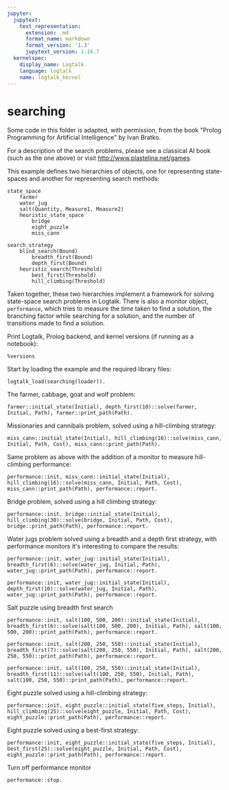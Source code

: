 ```yaml
---
jupyter:
  jupytext:
    text_representation:
      extension: .md
      format_name: markdown
      format_version: '1.3'
      jupytext_version: 1.16.7
  kernelspec:
    display_name: Logtalk
    language: logtalk
    name: logtalk_kernel
---
```


<!--
________________________________________________________________________

This file is part of Logtalk <https://logtalk.org/>  
SPDX-FileCopyrightText: 1998-2025 Paulo Moura <pmoura@logtalk.org>  
SPDX-License-Identifier: Apache-2.0

Licensed under the Apache License, Version 2.0 (the "License");
you may not use this file except in compliance with the License.
You may obtain a copy of the License at

    http://www.apache.org/licenses/LICENSE-2.0

Unless required by applicable law or agreed to in writing, software
distributed under the License is distributed on an "AS IS" BASIS,
WITHOUT WARRANTIES OR CONDITIONS OF ANY KIND, either express or implied.
See the License for the specific language governing permissions and
limitations under the License.
________________________________________________________________________
-->

# searching

Some code in this folder is adapted, with permission, from the book 
"Prolog Programming for Artificial Intelligence" by Ivan Bratko.

For a description of the search problems, please see a classical AI book 
(such as the one above) or visit <http://www.plastelina.net/games>.

This example defines two hierarchies of objects, one for representing 
state-spaces and another for representing search methods:

```text
state_space
	farmer
	water_jug
	salt(Quantity, Measure1, Measure2)
	heuristic_state_space
		bridge
		eight_puzzle
		miss_cann

search_strategy
	blind_search(Bound)
		breadth_first(Bound)
		depth_first(Bound)
	heuristic_search(Threshold)
		best_first(Threshold)
		hill_climbing(Threshold)
```

Taken together, these two hierarchies implement a framework for solving 
state-space search problems in Logtalk. There is also a monitor object, 
`performance`, which tries to measure the time taken to find a solution, 
the branching factor while searching for a solution, and the number of 
transitions made to find a solution.

Print Logtalk, Prolog backend, and kernel versions (if running as a notebook):

```logtalk
%versions
```

Start by loading the example and the required library files:

```logtalk
logtalk_load(searching(loader)).
```

The farmer, cabbage, goat and wolf problem:

```logtalk
farmer::initial_state(Initial), depth_first(10)::solve(farmer, Initial, Path), farmer::print_path(Path).
```

<!--
cgwf.<__>..........____
c_w_..........<__>.f_g_
c_wf.<__>..........__g_
__w_..........<__>.fcg_
_gwf.<__>.........._c__
_g__..........<__>.fc_w
_g_f.<__>.........._c_w
____..........<__>.fcgw

Path = [(north,north,north,north),(north,south,north,south),(north,south,north,north),(south,south,north,south),(south,north,north,north),(south,north,south,south),(south,north,south,north),(south,south,south,south)],
Initial = (north,north,north,north) ? 

true.
-->

Missionaries and cannibals problem, solved using a hill-climbing strategy:

```logtalk
miss_cann::initial_state(Initial), hill_climbing(16)::solve(miss_cann, Initial, Path, Cost), miss_cann::print_path(Path).
```

<!--
MMMCCC.<__>..........
MMCC..........<__>.MC
MMMCC.<__>..........C
MMM..........<__>.CCC
MMMC.<__>..........CC
MC..........<__>.MMCC
MMCC.<__>..........MC
CC..........<__>.MMMC
CCC.<__>..........MMM
C..........<__>.MMMCC
CC.<__>..........MMMC
..........<__>.MMMCCC

Cost = 15,
Path = [((3,3),left,0,0),((2,2),right,1,1),((3,2),left,0,1),((3,0),right,0,3),((3,1),left,0,2),((1,1),right,2,2),((2,2),left,1,1),((0,2),right,3,1),((0,3),left,3,0),((0,1),right,3,2),((0,2),left,3,1),((0,0),right,3,3)],
Initial = ((3,3),left,0,0)

true.
-->

Same problem as above with the addition of a monitor to measure hill-climbing performance:

```logtalk
performance::init, miss_cann::initial_state(Initial), hill_climbing(16)::solve(miss_cann, Initial, Path, Cost), miss_cann::print_path(Path), performance::report.
```

<!--
MMMCCC.<__>..........
MMCC..........<__>.MC
MMMCC.<__>..........C
MMM..........<__>.CCC
MMMC.<__>..........CC
MC..........<__>.MMCC
MMCC.<__>..........MC
CC..........<__>.MMMC
CCC.<__>..........MMM
C..........<__>.MMMCC
CC.<__>..........MMMC
..........<__>.MMMCCC
solution length: 12
number of state transitions: 26
ratio solution length / state transitions: 0.461538
minimum branching degree: 1
average branching degree: 2.30769
maximum branching degree: 3
time: 0.02

Cost = 15,
Path = [((3,3),left,0,0),((2,2),right,1,1),((3,2),left,0,1),((3,0),right,0,3),((3,1),left,0,2),((1,1),right,2,2),((2,2),left,1,1),((0,2),right,3,1),((0,3),left,3,0),((0,1),right,3,2),((0,2),left,3,1),((0,0),right,3,3)],
Initial = ((3,3),left,0,0) ? 

true.
-->

Bridge problem, solved using a hill climbing strategy:

```logtalk
performance::init, bridge::initial_state(Initial), hill_climbing(30)::solve(bridge, Initial, Path, Cost), bridge::print_path(Path), performance::report.
```

<!--
 _|____________|_ lamp 1 3 6 8 12 
1 3  lamp _|____________|_ 6 8 12 
3  _|____________|_ lamp 1 6 8 12 
1 3 6  lamp _|____________|_ 8 12 
3 6  _|____________|_ lamp 1 8 12 
3 6 8 12  lamp _|____________|_ 1 
6 8 12  _|____________|_ lamp 1 3 
1 3 6 8 12  lamp _|____________|_ 
solution length: 8
state transitions (including previous solutions): 555
ratio solution length / state transitions: 0.014414414414414415
minimum branching degree: 1
average branching degree: 7.32579185520362
maximum branching degree: 15
time: 0.012381000000000086
Initial = s([], right, [1, 3, 6, 8, 12]),
Path = [s([], right, [1, 3, 6, 8, 12]), s([1, 3], left, [6, 8, 12]), s([3], right, [1, 6, 8, 12]), s([1, 3, 6], left, [8, 12]), s([3, 6], right, [1, 8, 12]), s([3, 6|...], left, [1]), s([6|...], right, [1|...]), s([...|...], left, [])],
Cost = 29

true.
-->

Water jugs problem solved using a breadth and a depth first strategy, with performance monitors
it's interesting to compare the results:

```logtalk
performance::init, water_jug::initial_state(Initial), breadth_first(6)::solve(water_jug, Initial, Path), water_jug::print_path(Path), performance::report.
```

<!--
4-gallon jug: 0
3-gallon jug: 0

4-gallon jug: 0
3-gallon jug: 3

4-gallon jug: 3
3-gallon jug: 0

4-gallon jug: 3
3-gallon jug: 3

4-gallon jug: 4
3-gallon jug: 2

4-gallon jug: 0
3-gallon jug: 2

solution length: 6
number of state transitions: 109
ratio solution length / state transitions: 0.0550459
minimum branching degree: 2
average branching degree: 3.63158
maximum branching degree: 4
time: 0.02

Path = [(0,0),(0,3),(3,0),(3,3),(4,2),(0,2)],
Initial = (0,0) ? 

true.
-->

```logtalk
performance::init, water_jug::initial_state(Initial), depth_first(10)::solve(water_jug, Initial, Path), water_jug::print_path(Path), performance::report.
```

<!--
4-gallon jug: 0
3-gallon jug: 0

4-gallon jug: 4
3-gallon jug: 0

4-gallon jug: 4
3-gallon jug: 3

4-gallon jug: 0
3-gallon jug: 3

4-gallon jug: 3
3-gallon jug: 0

4-gallon jug: 3
3-gallon jug: 3

4-gallon jug: 4
3-gallon jug: 2

4-gallon jug: 0
3-gallon jug: 2

solution length: 8
number of state transitions: 12
ratio solution length / state transitions: 0.666667
minimum branching degree: 1
average branching degree: 2
maximum branching degree: 3
time: 0.00

Path = [(0,0),(4,0),(4,3),(0,3),(3,0),(3,3),(4,2),(0,2)],
Initial = (0,0) ? 

true.
-->

Salt puzzle using breadth first search

```logtalk
performance::init, salt(100, 500, 200)::initial_state(Initial), breadth_first(6)::solve(salt(100, 500, 200), Initial, Path), salt(100, 500, 200)::print_path(Path), performance::report.
```

<!--
(0, 0, 0)	all_empty
(0, 500, 0)	fill(m1)
(0, 300, 200)	transfer(m1, m2)
(0, 300, 0)	empty(m2)
(0, 100, 200)	transfer(m1, m2)
(100, 0, 200)	transfer(m1, acc)
solution length: 6
state transitions (including previous solutions): 405
ratio solution length / state transitions: 0.0148148
minimum branching degree: 1
average branching degree: 4.06863
maximum branching degree: 6
time: 0.03
Initial = (0, 0, 0, all_empty),
Path = [ (0, 0, 0, all_empty), (0, 500, 0, fill(m1)), (0, 300, 200, transfer(m1, m2)), (0, 300, 0, empty(m2)), (0, 100, 200, transfer(m1, m2)), (100, 0, 200, transfer(..., ...))] .

true.
-->

```logtalk
performance::init, salt(200, 250, 550)::initial_state(Initial), breadth_first(7)::solve(salt(200, 250, 550), Initial, Path), salt(200, 250, 550)::print_path(Path), performance::report.
```

<!--
(0, 0, 0)	all_empty
(0, 250, 0)	fill(m1)
(0, 0, 250)	transfer(m1, m2)
(0, 250, 250)	fill(m1)
(0, 0, 500)	transfer(m1, m2)
(0, 250, 500)	fill(m1)
(0, 200, 550)	transfer(m1, m2)
(200, 0, 550)	transfer(m1, acc)
solution length: 8
state transitions (including previous solutions): 2475
ratio solution length / state transitions: 0.00323232
minimum branching degree: 1
average branching degree: 4.21042
maximum branching degree: 6
time: 0.29
Initial = (0, 0, 0, all_empty),
Path = [ (0, 0, 0, all_empty), (0, 250, 0, fill(m1)), (0, 0, 250, transfer(m1, m2)), (0, 250, 250, fill(m1)), (0, 0, 500, transfer(m1, m2)), (0, 250, 500, fill(...)), (0, 200, ..., ...), (200, ..., ...)] .

true.
-->

```logtalk
performance::init, salt(100, 250, 550)::initial_state(Initial), breadth_first(11)::solve(salt(100, 250, 550), Initial, Path), salt(100, 250, 550)::print_path(Path), performance::report.
```

<!--
(0, 0, 0)	all_empty
(0, 0, 550)	fill(m2)
(0, 250, 300)	transfer(m2, m1)
(0, 0, 300)	empty(m1)
(0, 250, 50)	transfer(m2, m1)
(50, 250, 0)	transfer(m2, acc)
(50, 0, 0)	empty(m1)
(50, 0, 550)	fill(m2)
(50, 250, 300)	transfer(m2, m1)
(50, 0, 300)	empty(m1)
(50, 250, 50)	transfer(m2, m1)
(100, 250, 0)	transfer(m2, acc)
solution length: 12
state transitions (including previous solutions): 189914
ratio solution length / state transitions: 6.31865e-05
minimum branching degree: 1
average branching degree: 4.47592
maximum branching degree: 6
time: 94.44
Initial = (0, 0, 0, all_empty),
Path = [ (0, 0, 0, all_empty), (0, 0, 550, fill(m2)), (0, 250, 300, transfer(m2, m1)), (0, 0, 300, empty(m1)), (0, 250, 50, transfer(m2, m1)), (50, 250, 0, transfer(..., ...)), (50, 0, ..., ...), (50, ..., ...), (..., ...)|...] .

true.
-->

Eight puzzle solved using a hill-climbing strategy:

```logtalk
performance::init, eight_puzzle::initial_state(five_steps, Initial), hill_climbing(25)::solve(eight_puzzle, Initial, Path, Cost), eight_puzzle::print_path(Path), performance::report.
```

<!--
283
164
7 5

283
1 4
765

2 3
184
765

 23
184
765

123
 84
765

123
8 4
765
solution length: 6
number of state transitions: 15
ratio solution length / state transitions: 0.4
minimum branching degree: 2
average branching degree: 3.13333
maximum branching degree: 4
time: 0.01

Cost = 5,
Path = [[2/1,1/2,1/3,3/3,3/2,3/1,2/2,1/1,2/3],[2/2,1/2,1/3,3/3,3/2,3/1,2/1,1/1,2/3],[2/3,1/2,1/3,3/3,3/2,3/1,2/1,1/1,2/2],[1/3,1/2,2/3,3/3,3/2,3/1,2/1,1/1,2/2],[1/2,1/3,2/3,3/3,3/2,3/1,2/1,1/1,2/2],[2/2,1/3,2/3,3/3,3/2,3/1,2/1,1/1,1/2]],
Initial = [2/1,1/2,1/3,3/3,3/2,3/1,2/2,1/1,2/3] ? 

true.
-->

Eight puzzle solved using a best-first strategy:

```logtalk
performance::init, eight_puzzle::initial_state(five_steps, Initial), best_first(25)::solve(eight_puzzle, Initial, Path, Cost), eight_puzzle::print_path(Path), performance::report.
```

<!--
283
164
7 5

283
1 4
765

2 3
184
765

 23
184
765

123
 84
765

123
8 4
765
solution length: 6
number of state transitions: 15
ratio solution length / state transitions: 0.4
minimum branching degree: 2
average branching degree: 3.13333
maximum branching degree: 4
time: 0.02

Cost = 5,
Path = [[2/1,1/2,1/3,3/3,3/2,3/1,2/2,1/1,2/3],[2/2,1/2,1/3,3/3,3/2,3/1,2/1,1/1,2/3],[2/3,1/2,1/3,3/3,3/2,3/1,2/1,1/1,2/2],[1/3,1/2,2/3,3/3,3/2,3/1,2/1,1/1,2/2],[1/2,1/3,2/3,3/3,3/2,3/1,2/1,1/1,2/2],[2/2,1/3,2/3,3/3,3/2,3/1,2/1,1/1,1/2]],
Initial = [2/1,1/2,1/3,3/3,3/2,3/1,2/2,1/1,2/3] ? 

true.
-->

Turn off performance monitor

```logtalk
performance::stop.
```

<!--
true.
-->
